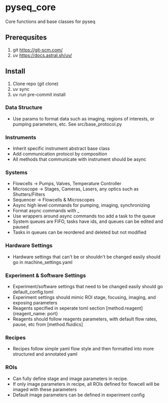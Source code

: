 # pyseq_core
Core functions and base classes for pyseq


## Prerequsites
1. git https://git-scm.com/
2. uv https://docs.astral.sh/uv/

## Install 
1. Clone repo (git clone)
2. uv sync 
3. uv run pre-commit install 


### Data Structure
- Use params to format data such as imaging, regions of interests, or pumping parameters, etc. See src/base_protocol.py

### Instruments
- Inherit specific instrument abstract base class
- Add communication protocol by composition
- All methods that communicate with instrument should be async

### Systems
- Flowcells -> Pumps, Valves, Temperature Controller
- Microscope -> Stages, Cameras, Lasers, any optics such as Shutters/Filters
- Sequencer -> Flowcells & Microscopes
- Async high level commands for pumping, imaging, synchronizing
- Format async commands with _
- Use wrappers around async commands too add a task to the queue
- System queues are FIFO, tasks have ids, and queues can be edited and paused
- Tasks in queues can be reordered and deleted but not modified

### Hardware Settings
- Hardware settings that can't be or shouldn't be changed easily should go in machine_settings.yaml

### Experiment & Software Settings
- Experiment/software settings that need to be changed easily should go default_config.toml
- Experiment settings should mimic ROI stage, focusing, imaging, and exposing parameters
- Reagents specified in seperate toml section [method.reagent] {reagent_name: port}
- Reagents should follow reagents parameters, with default flow rates, pause, etc from [method.fluidics]

### Recipes
- Recipes follow simple yaml flow style and then formatted into more structured and annotated yaml

### ROIs
- Can fully define stage and image parameters in recipe.
- If only image parameters in recipe, all ROIs defined for flowcell will be imaged with these parameters
- Default image parameters can be defined in experiment config
